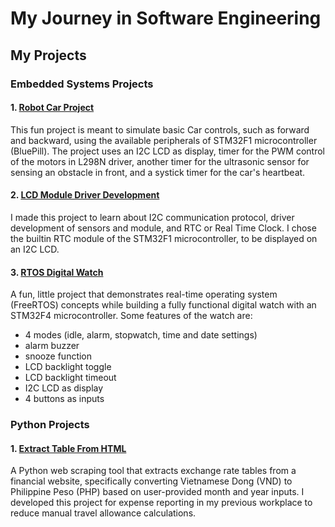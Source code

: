 # **My Journey in Software Engineering**

## **My Projects**

### **Embedded Systems Projects**

#### 1. [Robot Car Project](./embedded/RobotCar)

This fun project is meant to simulate basic Car controls, such as forward and backward, using the available peripherals of STM32F1 microcontroller (BluePill). The project uses an I2C LCD as display, timer for the PWM control of the motors in L298N driver, another timer for the ultrasonic sensor for sensing an obstacle in front, and a systick timer for the car's heartbeat.

#### 2. [LCD Module Driver Development](./embedded/STM32F103_I2C_LCD1602)

I made this project to learn about I2C communication protocol, driver development of sensors and module, and RTC or Real Time Clock. I chose the builtin RTC module of the STM32F1 microcontroller, to be displayed on an I2C LCD.

#### 3. [RTOS Digital Watch](./embedded/RTOS/DigitalWatch)

A fun, little project that demonstrates real-time operating system (FreeRTOS) concepts while building a fully functional digital watch with an STM32F4 microcontroller. Some features of the watch are:
* 4 modes (idle, alarm, stopwatch, time and date settings)
* alarm buzzer
* snooze function
* LCD backlight toggle
* LCD backlight timeout
* I2C LCD as display
* 4 buttons as inputs

### Python Projects

#### 1. [Extract Table From HTML](./python/htmltocsv)

A Python web scraping tool that extracts exchange rate tables from a financial website, specifically converting Vietnamese Dong (VND) to Philippine Peso (PHP) based on user-provided month and year inputs. I developed this project for expense reporting in my previous workplace to reduce manual travel allowance calculations.